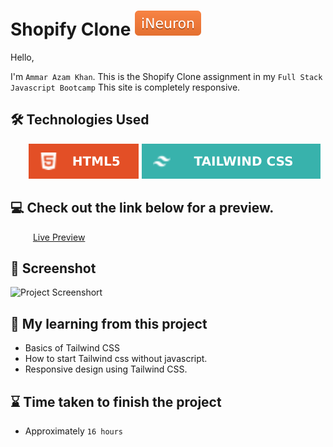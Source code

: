 # Shopify Clone [![iNeuron](./img/iNeuron-badge.svg)](https://ineuron.ai/)

Hello,

I'm `Ammar Azam Khan`. This is the Shopify Clone assignment in my `Full Stack Javascript Bootcamp` This site is completely responsive.

## 🛠 Technologies Used

&emsp; &ensp; [![HTML5](./img/HTML%20badge.svg)](https://developer.mozilla.org/en-US/docs/Web/HTML) [![Tailwind CSS](./img/tailwindBadge.svg)](https://tailwindcss.com/)

## 💻 Check out the link below for a preview.

&emsp; &ensp; &ensp;[Live Preview](https://shopify-ecommerce-india-clone.netlify.app)

## 📸 Screenshot

![Project Screenshort](./png.png)

## 📝 My learning from this project

- Basics of Tailwind CSS
- How to start Tailwind css without javascript.
- Responsive design using Tailwind CSS.

## ⌛ Time taken to finish the project

- Approximately `16 hours`
